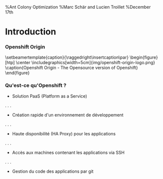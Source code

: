 %Ant Colony Optimization
%Marc Schär and Lucien Troillet
%December 17th

# Introduction

### Openshift Origin

\setbeamertemplate{caption}{\raggedright\insertcaption\par}
\begin{figure}[htp]
  \center
  \includegraphics[width=5cm]{img/openshift-origin-logo.png}
  \caption{Openshift Origin - The Opensource version of Openshift}
\end{figure}


### Qu'est-ce qu'Openshift ?

* Solution PaaS (Platform as a Service)

. . .

* Création rapide d'un environnement de développement

. . .

* Haute disponibilité (HA Proxy) pour les applications

. . .

* Accès aux machines contenant les applications via SSH

. . .

* Gestion du code des applications par git

